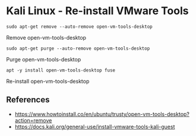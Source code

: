 # Kali Linux - Re-install VMware Tools

```
sudo apt-get remove --auto-remove open-vm-tools-desktop
```

Remove open-vm-tools-desktop

```
sudo apt-get purge --auto-remove open-vm-tools-desktop
```

Purge open-vm-tools-desktop

```
apt -y install open-vm-tools-desktop fuse
```

Re-install open-vm-tools-desktop

## References
* https://www.howtoinstall.co/en/ubuntu/trusty/open-vm-tools-desktop?action=remove
* https://docs.kali.org/general-use/install-vmware-tools-kali-guest
